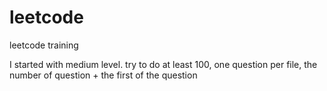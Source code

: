# leetcode
leetcode training

I started with medium level. try to do at least 100, one question per file, the number of question + the first of the question
